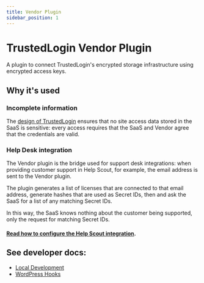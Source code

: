 ```yaml
---
title: Vendor Plugin
sidebar_position: 1
---
```

# TrustedLogin Vendor Plugin

A plugin to connect TrustedLogin's encrypted storage infrastructure using encrypted access keys.

## Why it's used

### Incomplete information

The [design of TrustedLogin](/flows) ensures that no site access data stored in the SaaS is sensitive: every access requires that the SaaS and Vendor agree that the credentials are valid.

### Help Desk integration

The Vendor plugin is the bridge used for support desk integrations: when providing customer support in Help Scout, for example, the email address is sent to the Vendor plugin.

The plugin generates a list of licenses that are connected to that email address, generate hashes that are used as Secret IDs, then and ask the SaaS for a list of any matching Secret IDs.

In this way, the SaaS knows nothing about the customer being supported, only the request for matching Secret IDs.

#### [Read how to configure the Help Scout integration](./help-scout).

## See developer docs:

- [Local Development](./development)
- [WordPress Hooks](./hooks)
